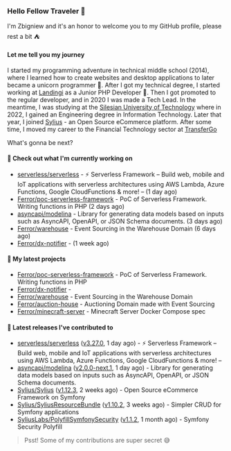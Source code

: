 ### Hello Fellow Traveler 👋

I'm Zbigniew and it's an honor to welcome you to my GitHub profile, please rest a bit ⛺️

#### Let me tell you my journey

I started my programming adventure in technical middle school (2014), where I learned how to create websites and desktop applications to later became a unicorn programmer 🦄. After I got my technical degree, I started working at [Landingi](https://github.com/landingi) as a Junior PHP Developer 🥇. Then I got promoted to the regular developer, and in 2020 I was made a Tech Lead. In the meantime, I was studying at the [Silesian University of Technology](https://www.polsl.pl/en/) where in 2022, I gained an Engineering degree in Information Technology. Later that year, I joined [Sylius](https://github.com/sylius) - an Open Source eCommerce platform. After some time, I moved my career to the Financial Technology sector at [TransferGo](https://github.com/transfergo)

What's gonna be next?

#### 👷 Check out what I'm currently working on

- [serverless/serverless](https://github.com/serverless/serverless) - ⚡ Serverless Framework – Build web, mobile and IoT applications with serverless architectures using AWS Lambda, Azure Functions, Google CloudFunctions &amp; more! –  (1 day ago)
- [Ferror/poc-serverless-framework](https://github.com/Ferror/poc-serverless-framework) - PoC of Serverless Framework. Writing functions in PHP (2 days ago)
- [asyncapi/modelina](https://github.com/asyncapi/modelina) - Library for generating data models based on inputs such as AsyncAPI, OpenAPI, or JSON Schema documents. (3 days ago)
- [Ferror/warehouse](https://github.com/Ferror/warehouse) - Event Sourcing in the Warehouse Domain (6 days ago)
- [Ferror/dx-notifier](https://github.com/Ferror/dx-notifier) -  (1 week ago)

#### 🌱 My latest projects

- [Ferror/poc-serverless-framework](https://github.com/Ferror/poc-serverless-framework) - PoC of Serverless Framework. Writing functions in PHP
- [Ferror/dx-notifier](https://github.com/Ferror/dx-notifier) - 
- [Ferror/warehouse](https://github.com/Ferror/warehouse) - Event Sourcing in the Warehouse Domain
- [Ferror/auction-house](https://github.com/Ferror/auction-house) - Auctioning Domain made with Event Sourcing 
- [Ferror/minecraft-server](https://github.com/Ferror/minecraft-server) - Minecraft Server Docker Compose spec

#### 🔭 Latest releases I've contributed to

- [serverless/serverless](https://github.com/serverless/serverless) ([v3.27.0](https://github.com/serverless/serverless/releases/tag/v3.27.0), 1 day ago) - ⚡ Serverless Framework – Build web, mobile and IoT applications with serverless architectures using AWS Lambda, Azure Functions, Google CloudFunctions &amp; more! – 
- [asyncapi/modelina](https://github.com/asyncapi/modelina) ([v2.0.0-next.1](https://github.com/asyncapi/modelina/releases/tag/v2.0.0-next.1), 1 day ago) - Library for generating data models based on inputs such as AsyncAPI, OpenAPI, or JSON Schema documents.
- [Sylius/Sylius](https://github.com/Sylius/Sylius) ([v1.12.3](https://github.com/Sylius/Sylius/releases/tag/v1.12.3), 2 weeks ago) - Open Source eCommerce Framework on Symfony
- [Sylius/SyliusResourceBundle](https://github.com/Sylius/SyliusResourceBundle) ([v1.10.2](https://github.com/Sylius/SyliusResourceBundle/releases/tag/v1.10.2), 3 weeks ago) - Simpler CRUD for Symfony applications
- [SyliusLabs/PolyfillSymfonySecurity](https://github.com/SyliusLabs/PolyfillSymfonySecurity) ([v1.1.2](https://github.com/SyliusLabs/PolyfillSymfonySecurity/releases/tag/v1.1.2), 1 month ago) - Symfony Security Polyfill

>
> Psst! Some of my contributions are super secret 😅
>
